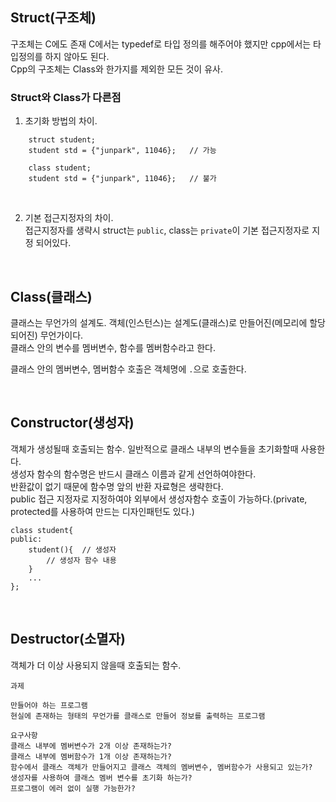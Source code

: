 ## Struct(구조체)

구조체는 C에도 존재
C에서는 typedef로 타입 정의를 해주어야 했지만 cpp에서는 타입정의를 하지 않아도 된다.   
Cpp의 구조체는 Class와 한가지를 제외한 모든 것이 유사.   

### Struct와 Class가 다른점   
1. 초기화 방법의 차이.   
``` 
    struct student;
    student std = {"junpark", 11046};   // 가능
```
```
    class student;
    student std = {"junpark", 11046};   // 불가
```

<br/>

2. 기본 접근지정자의 차이.   
접근지정자를 생략시 struct는 ``public``, class는 ``private``이 기본 접근지정자로 지정 되어있다.   

<br/>

## Class(클래스)

클래스는 무언가의 설계도. 객체(인스턴스)는 설계도(클래스)로 만들어진(메모리에 할당되어진) 무언가이다.   
클래스 안의 변수를 멤버변수, 함수를 멤버함수라고 한다.   

클래스 안의 멤버변수, 멤버함수 호출은 객체명에 ``.``으로 호출한다.   

<br/>

## Constructor(생성자)
객체가 생성될때 호출되는 함수. 일반적으로 클래스 내부의 변수들을 초기화할때 사용한다.    
생성자 함수의 함수명은 반드시 클래스 이름과 같게 선언하여야한다.     
반환값이 없기 때문에 함수명 앞의 반환 자료형은 생략한다.   
public 접근 지정자로 지정하여야 외부에서 생성자함수 호출이 가능하다.(private, protected를 사용하여 만드는 디자인패턴도 있다.)   
```
class student{
public:
    student(){  // 생성자
        // 생성자 함수 내용
    }
    ...
};
```

<br/>

## Destructor(소멸자)
객체가 더 이상 사용되지 않을때 호출되는 함수. 


```
과제

만들어야 하는 프로그램
현실에 존재하는 형태의 무언가를 클래스로 만들어 정보를 출력하는 프로그램

요구사항
클래스 내부에 멤버변수가 2개 이상 존재하는가?
클래스 내부에 멤버함수가 1개 이상 존재하는가?
함수에서 클래스 객체가 만들어지고 클래스 객체의 멤버변수, 멤버함수가 사용되고 있는가?
생성자를 사용하여 클래스 멤버 변수를 초기화 하는가?
프로그램이 에러 없이 실행 가능한가?

```